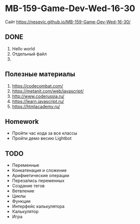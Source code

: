 # MB-159-Game-Dev-Wed-16-30
Сайт https://nesqvic.github.io/MB-159-Game-Dev-Wed-16-30/
## DONE
1. Hello world
1. Отдельный файл
1.
  
## Полезные материалы
1. https://codecombat.com/
1. https://metanit.com/web/javascript/
1. http://www.coderussia.ru/
1. https://learn.javascript.ru/
1. https://htmlacademy.ru/
  
## Homework
* Пройти час кода за все классы
* Пройти демо весию Lightbot
  
## TODO
* Переменные
* Конкатенация и сложение
* Арифметические операции
* Перезапись переменных
* Создание тегов
* Ветвление
* Циклы
* Функции
* Интерфейс калькулятора
* Калькулятор
* Игра